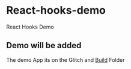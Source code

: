 # React-hooks-demo
React Hooks Demo
## Demo will be added
The demo App its on the Glitch and [Build](https://github.com/Scripterix/react-hooks-demo/tree/main/react-hooks-build) Folder
